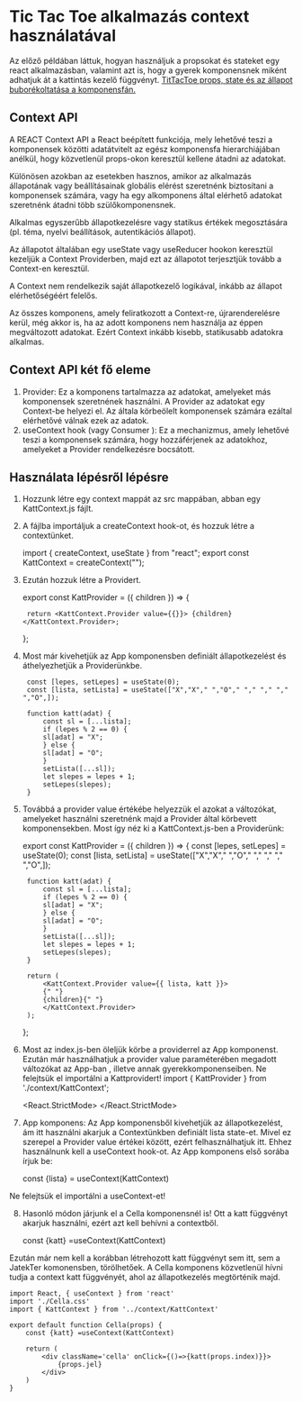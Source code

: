 # Tic Tac Toe alkalmazás context használatával

Az előző példában láttuk, hogyan használjuk a propsokat és stateket egy react alkalmazásban, valamint azt is, hogy a gyerek komponensnek miként adhatjuk át a kattintás kezelő függvényt. 
<a href="https://github.com/csefikatalin/tictactoe_2024.git">TitTacToe props, state és az állapot buborékoltatása a komponensfán. </a>

## Context API

A REACT Context API a React beépített funkciója, mely lehetővé teszi a komponensek közötti adatátvitelt az egész komponensfa hierarchiájában anélkül, hogy közvetlenül props-okon keresztül kellene átadni az adatokat. 

Különösen azokban az esetekben hasznos, amikor az alkalmazás állapotának vagy beállításainak globális elérést szeretnénk biztosítani a komponensek számára, vagy ha egy alkomponens által elérhető adatokat szeretnénk átadni több szülőkomponensnek. 

Alkalmas egyszerűbb állapotkezelésre vagy statikus értékek megosztására (pl. téma, nyelvi beállítások, autentikációs állapot).

Az állapotot általában egy useState vagy useReducer hookon keresztül kezeljük a Context Providerben, majd ezt az állapotot terjesztjük tovább a Context-en keresztül.

A Context nem rendelkezik saját állapotkezelő logikával, inkább az állapot elérhetőségéért felelős.

Az összes komponens, amely feliratkozott a Context-re, újrarenderelésre kerül, még akkor is, ha az adott komponens nem használja az éppen megváltozott adatokat. Ezért Context inkább kisebb, statikusabb adatokra alkalmas.

## Context API két fő eleme

1. Provider: Ez a komponens tartalmazza az adatokat, amelyeket más komponensek szeretnének használni. A Provider az adatokat egy Context-be helyezi el. Az általa körbeölelt komponensek számára ezáltal elérhetővé válnak ezek az adatok. 
2.	useContext hook (vagy Consumer ): Ez a mechanizmus, amely lehetővé teszi a komponensek számára, hogy hozzáférjenek az adatokhoz, amelyeket a Provider rendelkezésre bocsátott. 


## Használata lépésről lépésre

1. Hozzunk létre egy context mappát az src mappában, abban egy KattContext.js fájlt. 
2. A fájlba importáljuk a createContext hook-ot, és hozzuk létre a contextünket. 

    import { createContext, useState } from "react";
    export const KattContext = createContext("");

3. Ezután hozzuk létre a Providert. 

    export const KattProvider = ({ children }) => {

        return <KattContext.Provider value={{}}> {children} </KattContext.Provider>;
    };
4. Most már kivehetjük az App komponensben definiált állapotkezelést és áthelyezhetjük a Providerünkbe. 

        const [lepes, setLepes] = useState(0);
        const [lista, setLista] = useState(["X","X"," ","O"," "," "," "," ","O",]);
        
        function katt(adat) {
            const sl = [...lista];
            if (lepes % 2 == 0) {
            sl[adat] = "X";
            } else {
            sl[adat] = "O";
            }
            setLista([...sl]);
            let slepes = lepes + 1;
            setLepes(slepes);
        }


5. Továbbá a provider value értékébe helyezzük el azokat a változókat, amelyeket használni szeretnénk majd a Provider által körbevett komponensekben.  Most így néz ki a KattContext.js-ben a Providerünk: 


        
    export const KattProvider = ({ children }) => {
        const [lepes, setLepes] = useState(0);
        const [lista, setLista] = useState(["X","X"," ","O"," "," "," "," ","O",]);
        
        function katt(adat) {
            const sl = [...lista];
            if (lepes % 2 == 0) {
            sl[adat] = "X";
            } else {
            sl[adat] = "O";
            }
            setLista([...sl]);
            let slepes = lepes + 1;
            setLepes(slepes);
        }

        return (
            <KattContext.Provider value={{ lista, katt }}>
            {" "}
            {children}{" "}
            </KattContext.Provider>
        );
    };

6. Most az index.js-ben öleljük körbe a providerrel az App komponenst. Ezután már használhatjuk a provider value paraméterében megadott változókat az App-ban , illetve annak gyerekkomponenseiben.  Ne felejtsük el importálni a Kattprovidert! import { KattProvider } from './context/KattContext'; 

    <React.StrictMode>
    <KattProvider>
        <App />
    </KattProvider>
    </React.StrictMode>

7. App komponens: 
Az App komponensből kivehetjük az állapotkezelést, ám itt használni akarjuk a Contextünkben definiált lista state-et. 
Mivel ez szerepel a Provider value értékei között, ezért felhasználhatjuk itt. 
Ehhez használnunk kell a useContext hook-ot. 
Az App komponens első sorába  írjuk be: 

    const {lista} = useContext(KattContext)

Ne felejtsük el importálni a useContext-et!

8. Hasonló módon járjunk el a Cella komponensnél is! Ott a katt függvényt akarjuk használni, ezért azt kell behívni a contextből. 
    
    const {katt} =useContext(KattContext)

Ezután már nem kell a korábban létrehozott katt függvényt sem itt, sem a JatekTer komonensben, törölhetőek. A Cella komponens közvetlenül hívni tudja a context katt függvényét, ahol az állapotkezelés megtörténik majd.

    import React, { useContext } from 'react'
    import './Cella.css'
    import { KattContext } from '../context/KattContext'

    export default function Cella(props) {
        const {katt} =useContext(KattContext)
        
        return (
            <div className='cella' onClick={()=>{katt(props.index)}}>
                {props.jel}
            </div>
        )
    }

 

